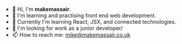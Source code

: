 - 👋 Hi, I'm **makemassair**.
- 👀 I'm learning and practising front end web development.
- 🌱 Currently I'm learning React, JSX, and connected technologies.
- 💞️ I'm looking for work as a junior developer/ 
- 📫 How to reach me: mike@makemassair.co.uk

<!---
makemassair/makemassair is a ✨ special ✨ repository because its `README.md` (this file) appears on your GitHub profile.
You can click the Preview link to take a look at your changes.
--->
